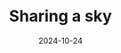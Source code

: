 ---
title: "Sharing a sky"
location: "Alviso County Marina Park, CA"
date: 2024-10-24
image: "/images/moon-and-a-plane.jpg"
---